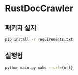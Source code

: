 # RustDocCrawler

## 패키지 설치

```bash
pip install -r requirements.txt
```

## 실행법

```bash
python main.py make --url={url}
```